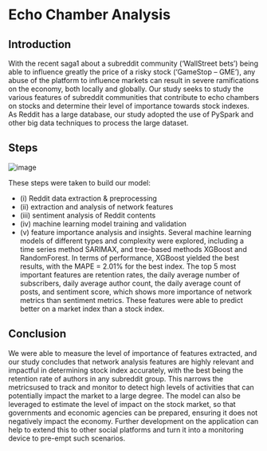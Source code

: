 # Echo Chamber Analysis

## Introduction
With the recent saga1 about a subreddit community (‘WallStreet bets’) being able to influence greatly the price of a risky stock (‘GameStop – GME’), any abuse of the platform to influence markets can result in severe ramifications on the economy, both locally and globally. Our study seeks to study the various features of subreddit communities that contribute to echo chambers on stocks and determine their level of importance towards stock indexes. As Reddit has a large database, our study adopted the use of PySpark and other big data techniques to process the large dataset.

## Steps
![image](https://user-images.githubusercontent.com/68145995/116177809-10b8df80-a747-11eb-8691-a8b3af168db8.png)

These steps were taken to build our model:
- (i) Reddit data extraction & preprocessing
- (ii) extraction and analysis of network features
- (iii) sentiment analysis of Reddit contents
- (iv) machine learning model training and validation
- (v) feature importance analysis and insights. 
Several machine learning models of different types and complexity were explored, including a time series method SARIMAX, and tree-based methods XGBoost and RandomForest. In terms of performance, XGBoost yielded the best results, with the MAPE = 2.01% for the best index. The top 5 most important features are retention rates, the daily average number of subscribers, daily average author count, the daily average count of posts, and sentiment score, which shows more importance of network metrics than sentiment metrics. These
features were able to predict better on a market index than a stock index.

## Conclusion
We were able to measure the level of importance of features extracted, and our study concludes that network analysis features are highly relevant and impactful in determining 
stock index accurately, with the best being the retention rate of authors in any subreddit group. This narrows the metricsused to track and monitor to detect high levels of activities that can potentially impact the market to a large degree. The model can also be leveraged to estimate the level of impact on the stock market, so that governments and economic agencies can be prepared, ensuring it does not negatively impact the economy. Further development on the application can help to extend this to other social platforms and turn it into a monitoring device to pre-empt such scenarios.
